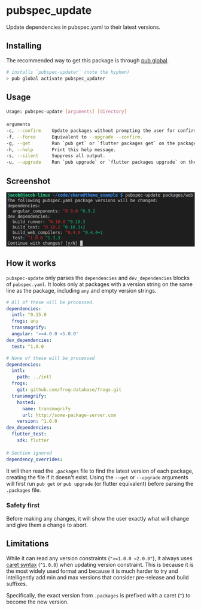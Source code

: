 # pubspec_update

Update dependencies in pubspec.yaml to their latest versions.

## Installing

The recommended way to get this package is through [pub global](https://www.dartlang.org/tools/pub/cmd/pub-global).

```sh
# installs `pubspec-updater` (note the hyphen)
> pub global activate pubspec_updater
```

## Usage

```sh
Usage: pubspec-update [arguments] [directory]

arguments
-c, --confirm    Update packages without prompting the user for confirmation.
-f, --force      Equivalent to --upgrade --confirm.
-g, --get        Run `pub get` or `flutter packages get` on the package before processing.
-h, --help       Print this help message.
-s, --silent     Suppress all output.
-u, --upgrade    Run `pub upgrade` or `flutter packages upgrade` on the package before processing. Overrides --get.
```

## Screenshot

![confirm.png](doc/confirm.png)

## How it works

`pubspec-update` only parses the `dependencies` and `dev_dependencies` blocks of `pubspec.yaml`. It looks only at packages with a version string on the same line as the package, including `any` and empty version strings.

```yaml
# All of these will be processed.
dependencies:
  intl: ^0.15.0
  frogs: any
  transmogrify:
  angular: '>=4.0.0 <5.0.0'
dev_dependencies:
  test: ^1.0.0
```

```yaml
# None of these will be processed
dependencies:
  intl:
    path: ../intl
  frogs:
    git: github.com/frog-database/frogs.git
  transmogrify:
    hosted:
      name: transmogrify
      url: http://some-package-server.com
    version: ^1.0.0
dev_dependencies:
  flutter_test:
    sdk: flutter

# Section ignored
dependency_overrides:
```

It will then read the `.packages` file to find the latest version of each package, creating the file if it doesn't exist. Using the `--get` or `--upgrade` arguments will first run `pub get` or `pub upgrade` (or flutter equivalent) before parsing the `.packages` file.

### Safety first

Before making any changes, it will show the user exactly what will change and give them a change to abort.

## Limitations

While it can read any version constraints (`">=1.0.0 <2.0.0"`), it always uses [caret syntax](https://www.dartlang.org/tools/pub/dependencies#caret-syntax) (`^1.0.0`) when updating version constraint. This is because it is the most widely used format and because it is much harder to try and intelligently add min and max versions that consider pre-release and build suffixes.

Specifically, the exact version from `.packages` is prefixed with a caret (`^`) to become the new version.
